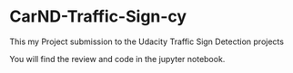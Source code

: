 # CarND-Traffic-Sign-cy 
This my Project submission to the Udacity Traffic Sign Detection projects

You will find the review and code in the jupyter notebook.
